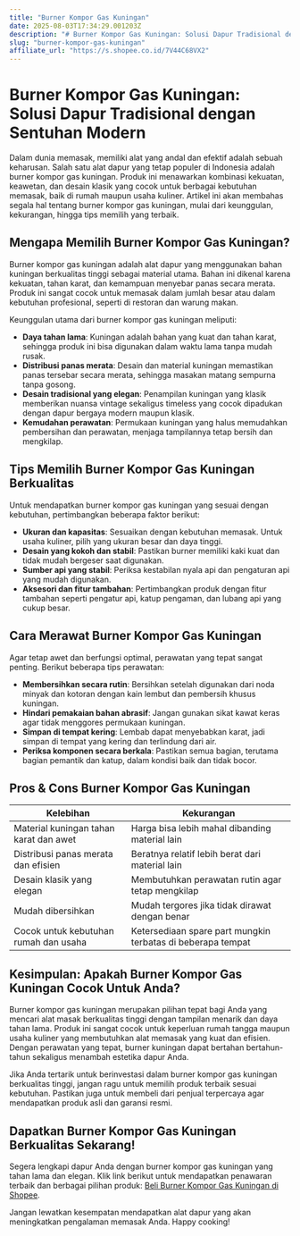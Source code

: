 ```yaml
---
title: "Burner Kompor Gas Kuningan"
date: 2025-08-03T17:34:29.001203Z
description: "# Burner Kompor Gas Kuningan: Solusi Dapur Tradisional dengan Sentuhan Modern..."
slug: "burner-kompor-gas-kuningan"
affiliate_url: "https://s.shopee.co.id/7V44C68VX2"
---
```

# Burner Kompor Gas Kuningan: Solusi Dapur Tradisional dengan Sentuhan Modern

Dalam dunia memasak, memiliki alat yang andal dan efektif adalah sebuah keharusan. Salah satu alat dapur yang tetap populer di Indonesia adalah burner kompor gas kuningan. Produk ini menawarkan kombinasi kekuatan, keawetan, dan desain klasik yang cocok untuk berbagai kebutuhan memasak, baik di rumah maupun usaha kuliner. Artikel ini akan membahas segala hal tentang burner kompor gas kuningan, mulai dari keunggulan, kekurangan, hingga tips memilih yang terbaik.

## Mengapa Memilih Burner Kompor Gas Kuningan?

Burner kompor gas kuningan adalah alat dapur yang menggunakan bahan kuningan berkualitas tinggi sebagai material utama. Bahan ini dikenal karena kekuatan, tahan karat, dan kemampuan menyebar panas secara merata. Produk ini sangat cocok untuk memasak dalam jumlah besar atau dalam kebutuhan profesional, seperti di restoran dan warung makan.

Keunggulan utama dari burner kompor gas kuningan meliputi:

- **Daya tahan lama**: Kuningan adalah bahan yang kuat dan tahan karat, sehingga produk ini bisa digunakan dalam waktu lama tanpa mudah rusak.
- **Distribusi panas merata**: Desain dan material kuningan memastikan panas tersebar secara merata, sehingga masakan matang sempurna tanpa gosong.
- **Desain tradisional yang elegan**: Penampilan kuningan yang klasik memberikan nuansa vintage sekaligus timeless yang cocok dipadukan dengan dapur bergaya modern maupun klasik.
- **Kemudahan perawatan**: Permukaan kuningan yang halus memudahkan pembersihan dan perawatan, menjaga tampilannya tetap bersih dan mengkilap.

## Tips Memilih Burner Kompor Gas Kuningan Berkualitas

Untuk mendapatkan burner kompor gas kuningan yang sesuai dengan kebutuhan, pertimbangkan beberapa faktor berikut:

- **Ukuran dan kapasitas**: Sesuaikan dengan kebutuhan memasak. Untuk usaha kuliner, pilih yang ukuran besar dan daya tinggi.
- **Desain yang kokoh dan stabil**: Pastikan burner memiliki kaki kuat dan tidak mudah bergeser saat digunakan.
- **Sumber api yang stabil**: Periksa kestabilan nyala api dan pengaturan api yang mudah digunakan.
- **Aksesori dan fitur tambahan**: Pertimbangkan produk dengan fitur tambahan seperti pengatur api, katup pengaman, dan lubang api yang cukup besar.

## Cara Merawat Burner Kompor Gas Kuningan

Agar tetap awet dan berfungsi optimal, perawatan yang tepat sangat penting. Berikut beberapa tips perawatan:

- **Membersihkan secara rutin**: Bersihkan setelah digunakan dari noda minyak dan kotoran dengan kain lembut dan pembersih khusus kuningan.
- **Hindari pemakaian bahan abrasif**: Jangan gunakan sikat kawat keras agar tidak menggores permukaan kuningan.
- **Simpan di tempat kering**: Lembab dapat menyebabkan karat, jadi simpan di tempat yang kering dan terlindung dari air.
- **Periksa komponen secara berkala**: Pastikan semua bagian, terutama bagian pemantik dan katup, dalam kondisi baik dan tidak bocor.

## Pros & Cons Burner Kompor Gas Kuningan

| Kelebihan                                | Kekurangan                                  |
|------------------------------------------|----------------------------------------------|
| Material kuningan tahan karat dan awet  | Harga bisa lebih mahal dibanding material lain  |
| Distribusi panas merata dan efisien     | Beratnya relatif lebih berat dari material lain |
| Desain klasik yang elegan               | Membutuhkan perawatan rutin agar tetap mengkilap |
| Mudah dibersihkan                     | Mudah tergores jika tidak dirawat dengan benar   |
| Cocok untuk kebutuhan rumah dan usaha | Ketersediaan spare part mungkin terbatas di beberapa tempat  |

## Kesimpulan: Apakah Burner Kompor Gas Kuningan Cocok Untuk Anda?

Burner kompor gas kuningan merupakan pilihan tepat bagi Anda yang mencari alat masak berkualitas tinggi dengan tampilan menarik dan daya tahan lama. Produk ini sangat cocok untuk keperluan rumah tangga maupun usaha kuliner yang membutuhkan alat memasak yang kuat dan efisien. Dengan perawatan yang tepat, burner kuningan dapat bertahan bertahun-tahun sekaligus menambah estetika dapur Anda.

Jika Anda tertarik untuk berinvestasi dalam burner kompor gas kuningan berkualitas tinggi, jangan ragu untuk memilih produk terbaik sesuai kebutuhan. Pastikan juga untuk membeli dari penjual terpercaya agar mendapatkan produk asli dan garansi resmi.

## Dapatkan Burner Kompor Gas Kuningan Berkualitas Sekarang!

Segera lengkapi dapur Anda dengan burner kompor gas kuningan yang tahan lama dan elegan. Klik link berikut untuk mendapatkan penawaran terbaik dan berbagai pilihan produk: [Beli Burner Kompor Gas Kuningan di Shopee](https://s.shopee.co.id/7V44C68VX2).

Jangan lewatkan kesempatan mendapatkan alat dapur yang akan meningkatkan pengalaman memasak Anda. Happy cooking!